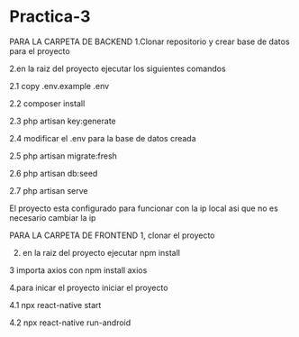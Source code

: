# Practica-3
PARA LA CARPETA DE BACKEND
1.Clonar repositorio y crear base de datos para el proyecto

2.en la raiz del proyecto ejecutar los siguientes comandos

2.1 copy .env.example .env

2.2 composer install

2.3 php artisan key:generate

2.4 modificar el .env para la base de datos creada

2.5 php artisan migrate:fresh

2.6 php artisan db:seed

2.7 php artisan serve

El proyecto esta configurado para funcionar con la ip local asi que no es necesario cambiar la ip

PARA LA CARPETA DE FRONTEND
1, clonar el proyecto

2. en la raiz del proyecto ejecutar npm install
   
3 importa axios con npm install axios

4.para inicar el proyecto iniciar el proyecto

4.1 npx react-native start

4.2 npx react-native run-android
